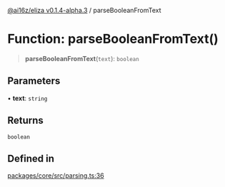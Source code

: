 [@ai16z/eliza v0.1.4-alpha.3](../index.md) / parseBooleanFromText

# Function: parseBooleanFromText()

> **parseBooleanFromText**(`text`): `boolean`

## Parameters

• **text**: `string`

## Returns

`boolean`

## Defined in

[packages/core/src/parsing.ts:36](https://github.com/gene-zhan/eliza-x/blob/main/packages/core/src/parsing.ts#L36)
